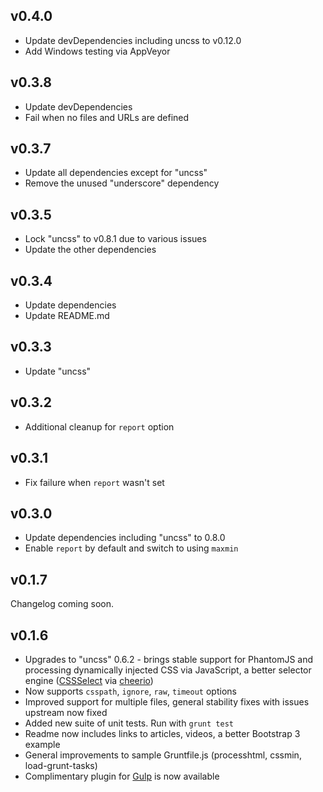 ## v0.4.0
* Update devDependencies including uncss to v0.12.0
* Add Windows testing via AppVeyor

## v0.3.8
* Update devDependencies
* Fail when no files and URLs are defined

## v0.3.7
* Update all dependencies except for "uncss"
* Remove the unused "underscore" dependency

## v0.3.5
* Lock "uncss" to v0.8.1 due to various issues
* Update the other dependencies

## v0.3.4
* Update dependencies
* Update README.md

## v0.3.3
* Update "uncss"

## v0.3.2
* Additional cleanup for `report` option

## v0.3.1
* Fix failure when `report` wasn't set

## v0.3.0
* Update dependencies including "uncss" to 0.8.0
* Enable `report` by default and switch to using `maxmin`

## v0.1.7

Changelog coming soon.

## v0.1.6

* Upgrades to "uncss" 0.6.2 - brings stable support for PhantomJS and processing dynamically injected CSS via JavaScript, a better selector engine ([CSSSelect](https://npmjs.org/package/CSSselect) via [cheerio](https://npmjs.org/package/cheerio))
* Now supports `csspath`, `ignore`, `raw`, `timeout` options
* Improved support for multiple files, general stability fixes with issues upstream now fixed
* Added new suite of unit tests. Run with `grunt test`
* Readme now includes links to articles, videos, a better Bootstrap 3 example
* General improvements to sample Gruntfile.js (processhtml, cssmin, load-grunt-tasks)
* Complimentary plugin for [Gulp](https://github.com/addyosmani/gulp-uncss-task) is now available
